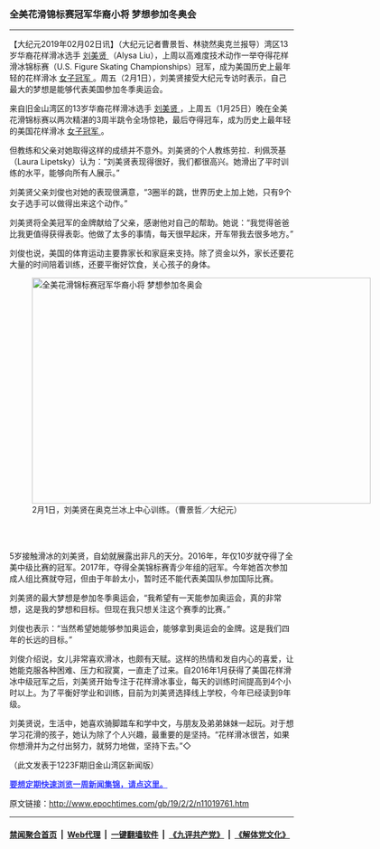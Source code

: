 ### 全美花滑锦标赛冠军华裔小将  梦想参加冬奥会
------------------------

<p>
 【大纪元2019年02月02日讯】（大纪元记者曹景哲、林骁然奥克兰报导）湾区13岁华裔花样滑冰选手
 <a href="http://www.epochtimes.com/gb/tag/%E5%88%98%E7%BE%8E%E8%B4%A4.html">
  刘美贤
 </a>
 （Alysa Liu），上周以高难度技术动作一举夺得花样滑冰锦标赛（U.S. Figure Skating Championships）冠军，成为美国历史上最年轻的花样滑冰
 <a href="http://www.epochtimes.com/gb/tag/%E5%A5%B3%E5%AD%90%E5%86%A0%E5%86%9B.html">
  女子冠军
 </a>
 。周五（2月1日），刘美贤接受大纪元专访时表示，自己最大的梦想是能够代表美国参加冬季奥运会。
</p>
<p>
 来自旧金山湾区的13岁华裔花样滑冰选手
 <a href="http://www.epochtimes.com/gb/tag/%E5%88%98%E7%BE%8E%E8%B4%A4.html">
  刘美贤
 </a>
 ，上周五（1月25日）晚在全美花滑锦标赛以两次精湛的3周半跳令全场惊艳，最后夺得冠车，成为历史上最年轻的美国花样滑冰
 <a href="http://www.epochtimes.com/gb/tag/%E5%A5%B3%E5%AD%90%E5%86%A0%E5%86%9B.html">
  女子冠军
 </a>
 。
</p>
<p>
 但教练和父亲对她取得这样的成绩并不意外。刘美贤的个人教练劳拉．利佩茨基（Laura Lipetsky）认为：“刘美贤表现得很好，我们都很高兴。她滑出了平时训练的水平，能够向所有人展示。”
</p>
<p>
 刘美贤父亲刘俊也对她的表现很满意，“3圈半的跳，世界历史上加上她，只有9个女子选手可以做得出来这个动作。”
</p>
<p>
 刘美贤将全美冠军的金牌献给了父亲，感谢他对自己的帮助。她说：“我觉得爸爸比我更值得获得表彰。他做了太多的事情，每天很早起床，开车带我去很多地方。”
</p>
<p>
 刘俊也说，美国的体育运动主要靠家长和家庭来支持。除了资金以外，家长还要花大量的时间陪着训练，还要平衡好饮食，关心孩子的身体。
</p>
<figure class="wp-caption aligncenter" id="attachment_11019765" style="width: 600px">
 <a href="http://i.epochtimes.com/assets/uploads/2019/02/1902020052502783.jpg">
  <img alt="全美花滑锦标赛冠军华裔小将 梦想参加冬奥会" class="size-large wp-image-11019765" height="400" src="http://i.epochtimes.com/assets/uploads/2019/02/1902020052502783-600x400.jpg" title="全美花滑锦标赛冠军华裔小将 梦想参加冬奥会" width="600"/>
 </a>
 <br/><figcaption class="wp-caption-text">
  2月1日，刘美贤在奥克兰冰上中心训练。（曹景哲／大纪元）
 </figcaption><br/>
</figure><br/>
<p>
 5岁接触滑冰的刘美贤，自幼就展露出非凡的天分。2016年，年仅10岁就夺得了全美中级比赛的冠军。2017年，夺得全美锦标赛青少年组的冠军。今年她首次参加成人组比赛就夺冠，但由于年龄太小，暂时还不能代表美国队参加国际比赛。
</p>
<p>
 刘美贤的最大梦想是参加冬季奥运会，“我希望有一天能参加奥运会，真的非常想，这是我的梦想和目标。但现在我只想关注这个赛季的比赛。”
</p>
<p>
 刘俊也表示：“当然希望她能够参加奥运会，能够拿到奥运会的金牌。这是我们四年的长远的目标。”
</p>
<p>
 刘俊介绍说，女儿非常喜欢滑冰，也颇有天赋。这样的热情和发自内心的喜爱，让她能克服各种困难、压力和寂寞，一直走了过来。自2016年1月获得了美国花样滑冰中级冠军之后，刘美贤开始专注于花样滑冰事业，每天的训练时间提高到4个小时以上。为了平衡好学业和训练，目前为刘美贤选择线上学校，今年已经读到9年级。
</p>
<p>
 刘美贤说，生活中，她喜欢骑脚踏车和学中文，与朋友及弟弟妹妹一起玩。对于想学习花滑的孩子，她认为除了个人兴趣，最重要的是坚持。“花样滑冰很苦，如果你想滑并为之付出努力，就努力地做，坚持下去。”◇
</p>
<p>
 （此文发表于1223F期旧金山湾区新闻版）
</p>
<p>
 <b>
  <a href="http://zipsurvey.com/Survey.aspx?suid=79300&amp;key=4EF2EA2A" style="color: #3339ff;">
   要想定期快速浏览一周新闻集锦，请点这里。
  </a>
 </b>
</p>

原文链接：http://www.epochtimes.com/gb/19/2/2/n11019761.htm


------------------------
#### [禁闻聚合首页](https://github.com/gfw-breaker/banned-news/blob/master/README.md) &nbsp;|&nbsp; [Web代理](https://github.com/gfw-breaker/open-proxy/blob/master/README.md) &nbsp;|&nbsp; [一键翻墙软件](https://github.com/gfw-breaker/nogfw/blob/master/README.md) &nbsp;|&nbsp; [《九评共产党》](https://github.com/gfw-breaker/9ping.md/blob/master/README.md#九评之一评共产党是什么) &nbsp;|&nbsp; [《解体党文化》](https://github.com/gfw-breaker/jtdwh.md/blob/master/README.md#绪论)